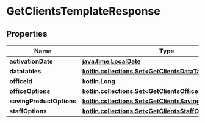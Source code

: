 
# GetClientsTemplateResponse

## Properties
| Name | Type | Description | Notes |
| ------------ | ------------- | ------------- | ------------- |
| **activationDate** | [**java.time.LocalDate**](java.time.LocalDate.md) |  |  [optional] |
| **datatables** | [**kotlin.collections.Set&lt;GetClientsDataTables&gt;**](GetClientsDataTables.md) |  |  [optional] |
| **officeId** | **kotlin.Long** |  |  [optional] |
| **officeOptions** | [**kotlin.collections.Set&lt;GetClientsOfficeOptions&gt;**](GetClientsOfficeOptions.md) |  |  [optional] |
| **savingProductOptions** | [**kotlin.collections.Set&lt;GetClientsSavingProductOptions&gt;**](GetClientsSavingProductOptions.md) |  |  [optional] |
| **staffOptions** | [**kotlin.collections.Set&lt;GetClientsStaffOptions&gt;**](GetClientsStaffOptions.md) |  |  [optional] |



